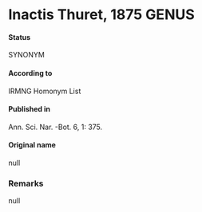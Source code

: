 Inactis Thuret, 1875 GENUS
=======

#### Status
SYNONYM

#### According to
IRMNG Homonym List

#### Published in
Ann. Sci. Nar. -Bot. 6, 1: 375.

#### Original name
null

### Remarks
null